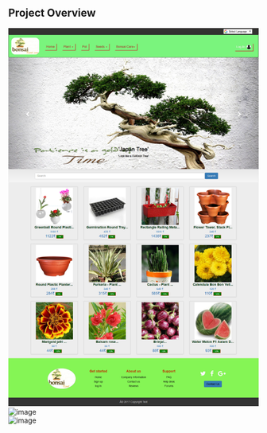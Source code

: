 <h2>Project Overview</h2>
<img src="port1.jpg" alt="image">
</a>
<br>
<img src="b2.jpg" alt="image">
<br>
<img src="b4.jpg" alt="image">
